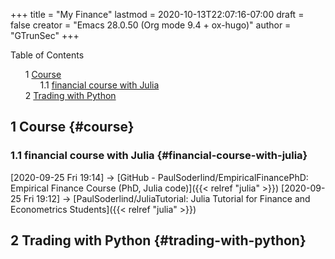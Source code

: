 +++
title = "My Finance"
lastmod = 2020-10-13T22:07:16-07:00
draft = false
creator = "Emacs 28.0.50 (Org mode 9.4 + ox-hugo)"
author = "GTrunSec"
+++

<style>
  .ox-hugo-toc ul {
    list-style: none;
  }
</style>
<div class="ox-hugo-toc toc">
<div></div>

<div class="heading">Table of Contents</div>

- <span class="section-num">1</span> [Course](#course)
    - <span class="section-num">1.1</span> [financial course with Julia](#financial-course-with-julia)
- <span class="section-num">2</span> [Trading with Python](#trading-with-python)

</div>
<!--endtoc-->



## <span class="section-num">1</span> Course {#course}


### <span class="section-num">1.1</span> financial course with Julia {#financial-course-with-julia}

<span class="timestamp-wrapper"><span class="timestamp">[2020-09-25 Fri 19:14] </span></span> -> [GitHub - PaulSoderlind/EmpiricalFinancePhD: Empirical Finance Course (PhD, Julia code)]({{< relref "julia" >}})
<span class="timestamp-wrapper"><span class="timestamp">[2020-09-25 Fri 19:12] </span></span> -> [PaulSoderlind/JuliaTutorial: Julia Tutorial for Finance and Econometrics Students]({{< relref "julia" >}})


## <span class="section-num">2</span> Trading with Python {#trading-with-python}
